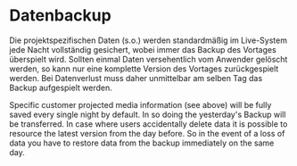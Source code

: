 # Datenbackup

Die projektspezifischen Daten (s.o.) werden standardmäßig im Live-System jede Nacht vollständig  gesichert, wobei immer das Backup des Vortages überspielt wird. Sollten einmal Daten versehentlich vom Anwender gelöscht werden, so kann nur eine komplette Version des Vortages zurückgespielt werden.  Bei Datenverlust muss daher unmittelbar am selben Tag das Backup aufgespielt werden.


Specific customer projected media information (see above) will be fully saved every single night by default. In so doing the yesterday's Backup will be transferred. In case where users accidentally delete data it is possible to resource the latest version from the day before. So in the event of a loss of data you have to restore data from the backup immediately on the same day.